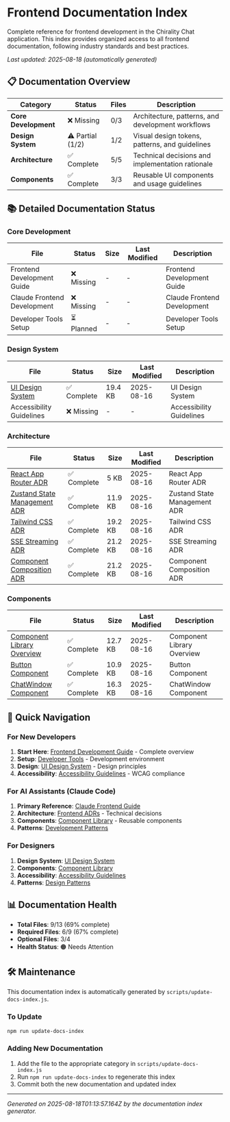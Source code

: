 # Frontend Documentation Index

Complete reference for frontend development in the Chirality Chat application. This index provides organized access to all frontend documentation, following industry standards and best practices.

*Last updated: 2025-08-18 (automatically generated)*

## 📋 Documentation Overview

| Category | Status | Files | Description |
|----------|---------|-------|-------------|
| **Core Development** | ❌ Missing | 0/3 | Architecture, patterns, and development workflows |
| **Design System** | ⚠️ Partial (1/2) | 1/2 | Visual design tokens, patterns, and guidelines |
| **Architecture** | ✅ Complete | 5/5 | Technical decisions and implementation rationale |
| **Components** | ✅ Complete | 3/3 | Reusable UI components and usage guidelines |

## 📚 Detailed Documentation Status

### Core Development

| File | Status | Size | Last Modified | Description |
|------|---------|------|---------------|-------------|
| Frontend Development Guide | ❌ Missing | - | - | Frontend Development Guide |
| Claude Frontend Development | ❌ Missing | - | - | Claude Frontend Development |
| Developer Tools Setup | ⏳ Planned | - | - | Developer Tools Setup |

### Design System

| File | Status | Size | Last Modified | Description |
|------|---------|------|---------------|-------------|
| [UI Design System](../docs/UI_DESIGN_SYSTEM.md) | ✅ Complete | 19.4 KB | 2025-08-16 | UI Design System |
| Accessibility Guidelines | ❌ Missing | - | - | Accessibility Guidelines |

### Architecture

| File | Status | Size | Last Modified | Description |
|------|---------|------|---------------|-------------|
| [React App Router ADR](../docs/adr/frontend/008-react-app-router.md) | ✅ Complete | 5 KB | 2025-08-16 | React App Router ADR |
| [Zustand State Management ADR](../docs/adr/frontend/009-zustand-state-management.md) | ✅ Complete | 11.9 KB | 2025-08-16 | Zustand State Management ADR |
| [Tailwind CSS ADR](../docs/adr/frontend/010-tailwind-design-system.md) | ✅ Complete | 19.2 KB | 2025-08-16 | Tailwind CSS ADR |
| [SSE Streaming ADR](../docs/adr/frontend/011-sse-streaming-pattern.md) | ✅ Complete | 21.2 KB | 2025-08-16 | SSE Streaming ADR |
| [Component Composition ADR](../docs/adr/frontend/012-component-composition.md) | ✅ Complete | 21.2 KB | 2025-08-16 | Component Composition ADR |

### Components

| File | Status | Size | Last Modified | Description |
|------|---------|------|---------------|-------------|
| [Component Library Overview](../docs/components/README.md) | ✅ Complete | 12.7 KB | 2025-08-16 | Component Library Overview |
| [Button Component](../docs/components/atoms/Button.md) | ✅ Complete | 10.9 KB | 2025-08-16 | Button Component |
| [ChatWindow Component](../docs/components/organisms/ChatWindow.md) | ✅ Complete | 16.3 KB | 2025-08-16 | ChatWindow Component |

## 🔗 Quick Navigation

### For New Developers
1. **Start Here**: [Frontend Development Guide](../FRONTEND_DEVELOPMENT.md) - Complete overview
2. **Setup**: [Developer Tools](../DEVELOPER-TOOLS.md) - Development environment
3. **Design**: [UI Design System](../docs/UI_DESIGN_SYSTEM.md) - Design principles
4. **Accessibility**: [Accessibility Guidelines](../ACCESSIBILITY.md) - WCAG compliance

### For AI Assistants (Claude Code)
1. **Primary Reference**: [Claude Frontend Guide](../CLAUDE_FRONTEND.md)
2. **Architecture**: [Frontend ADRs](../docs/adr/frontend/) - Technical decisions
3. **Components**: [Component Library](../docs/components/) - Reusable components
4. **Patterns**: [Development Patterns](../FRONTEND_DEVELOPMENT.md#development-patterns)

### For Designers
1. **Design System**: [UI Design System](../docs/UI_DESIGN_SYSTEM.md)
2. **Components**: [Component Library](../docs/components/)
3. **Accessibility**: [Accessibility Guidelines](../ACCESSIBILITY.md)
4. **Patterns**: [Design Patterns](../docs/UI_DESIGN_SYSTEM.md#component-guidelines)

## 📊 Documentation Health

- **Total Files**: 9/13 (69% complete)
- **Required Files**: 6/9 (67% complete)
- **Optional Files**: 3/4
- **Health Status**: 🟠 Needs Attention

## 🛠️ Maintenance

This documentation index is automatically generated by `scripts/update-docs-index.js`.

### To Update
```bash
npm run update-docs-index
```

### Adding New Documentation
1. Add the file to the appropriate category in `scripts/update-docs-index.js`
2. Run `npm run update-docs-index` to regenerate this index
3. Commit both the new documentation and updated index

---

*Generated on 2025-08-18T01:13:57.164Z by the documentation index generator.*

